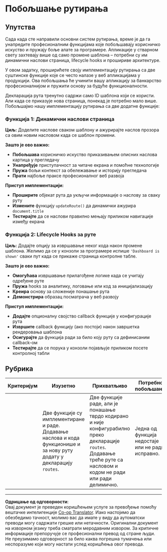 <!--
CO_OP_TRANSLATOR_METADATA:
{
  "original_hash": "df0dcecddcd28ea8cbf6ede0ad57d673",
  "translation_date": "2025-10-24T23:33:08+00:00",
  "source_file": "7-bank-project/1-template-route/assignment.md",
  "language_code": "sr"
}
-->
# Побољшање рутирања

## Упутства

Сада када сте направили основни систем рутирања, време је да га унапредите професионалним функцијама које побољшавају корисничко искуство и пружају боље алате за програмере. Апликације у стварном свету захтевају више од само промене шаблона – потребни су им динамични наслови страница, lifecycle hooks и прошириве архитектуре.

У овом задатку, проширићете своју имплементацију рутирања са две суштинске функције које се често налазе у веб апликацијама у продукцији. Ова побољшања ће учинити вашу апликацију за банкарство професионалнијом и пружити основу за будуће функционалности.

Декларација рута тренутно садржи само ID шаблона који се користи. Али када се приказује нова страница, понекад је потребно мало више. Побољшајмо нашу имплементацију рутирања са две додатне функције:

### Функција 1: Динамични наслови страница
**Циљ:** Доделите наслове сваком шаблону и ажурирајте наслов прозора са овим новим насловом када се шаблон промени.

**Зашто је ово важно:**
- **Побољшава** корисничко искуство приказивањем описних наслова картица у прегледачу
- **Унапређује** приступачност за читаче екрана и помоћне технологије  
- **Пружа** бољи контекст за обележавање и историју прегледача
- **Прати** најбоље праксе професионалног веб развоја

**Приступ имплементацији:**
- **Проширите** објекат рута да укључи информације о наслову за сваку руту
- **Измените** функцију `updateRoute()` да динамички ажурира `document.title`
- **Тестирајте** да се наслови правилно мењају приликом навигације између екрана

### Функција 2: Lifecycle Hooks за руте  
**Циљ:** Додајте опцију за извршавање неког кода након промене шаблона. Желимо да се у конзоли за програмере испише `'Dashboard is shown'` сваки пут када се прикаже страница контролне табле.

**Зашто је ово важно:**
- **Омогућава** извршавање прилагођене логике када се учитају одређене руте
- **Пружа** hooks за аналитику, логовање или код за иницијализацију
- **Креира** основу за сложеније понашање рута
- **Демонстрира** образац посматрача у веб развоју

**Приступ имплементацији:**
- **Додајте** опционалну својство callback функције у конфигурације рута
- **Извршите** callback функцију (ако постоји) након завршетка рендеровања шаблона
- **Осигурајте** да функција ради за било коју руту са дефинисаним callback-ом
- **Тестирајте** да се порука у конзоли појављује приликом посете контролној табли

## Рубрика

| Критеријум | Изузетно                                                                                                                          | Прихватљиво                                                                                                                                                                                  | Потребно побољшање                                       |
| ---------- | ---------------------------------------------------------------------------------------------------------------------------------- | ----------------------------------------------------------------------------------------------------------------------------------------------------------------------------------------- | ------------------------------------------------------- |
|            | Две функције су имплементиране и раде. Додавање наслова и кода функционише и за нову руту додату у декларацију `routes`.            | Две функције раде, али је понашање тврдо кодирано и није конфигурабилно преко декларације `routes`. Додавање треће руте са насловом и кодом не ради или ради делимично.                        | Једна од функција недостаје или не ради исправно.        |

---

**Одрицање од одговорности**:  
Овај документ је преведен коришћењем услуге за превођење помоћу вештачке интелигенције [Co-op Translator](https://github.com/Azure/co-op-translator). Иако настојимо да обезбедимо тачност, молимо вас да имате у виду да аутоматски преводи могу садржати грешке или нетачности. Оригинални документ на изворном језику треба сматрати меродавним извором. За критичне информације препоручује се професионални превод од стране људи. Не преузимамо одговорност за било каква погрешна тумачења или неспоразуме који могу настати услед коришћења овог превода.